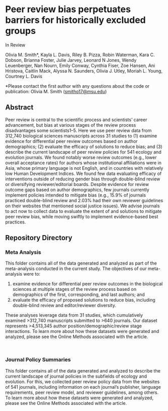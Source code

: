 
# Peer review bias perpetuates barriers for historically excluded groups
In Review 

Olivia M. Smith*, Kayla L. Davis, Riley B. Pizza, Robin Waterman, Kara C. Dobson, Brianna Foster, Julie Jarvey, Leonard N Jones, Wendy Leuenberger, Nan Nourn, Emily Conway, Cynthia Fiser, Zoe Hansen, Ani Hristova, Caitlin Mack, Alyssa N. Saunders, Olivia J. Utley, Moriah L. Young, Courtney L. Davis 

*Please contact the first author with any questions about the code or publication: Olivia M. Smith (smitho17@msu.edu)

## Abstract
Peer review is central to the scientific process and scientists’ career advancement, but bias at various stages of the review process disadvantages some scientists1–5. Here we use peer review data from 312,740 biological sciences manuscripts across 31 studies to (1) examine evidence for differential peer review outcomes based on author demographics; (2) evaluate the efficacy of solutions to reduce bias; and (3) describe the current landscape of peer review policies for 541 ecology and evolution journals. We found notably worse review outcomes (e.g., lower overall acceptance rates) for authors whose institutional affiliations were in Asia, whose primary language is not English, and in countries with relatively low Human Development Indices. We found few data evaluating efficacy of interventions outside of reducing gender bias through double-blind review or diversifying reviewer/editorial boards. Despite evidence for review outcome gaps based on author demographics, few journals currently implement policies intended to mitigate bias (e.g., 15.9% of journals practiced double-blind review and 2.03% had their own reviewer guidelines on their websites that mentioned social justice issues). We advise journals to act now to collect data to evaluate the extent of and solutions to mitigate peer review bias, while moving swiftly to implement evidence-based best practices. 

## Repository Directory
### Meta Analysis
This folder contains all of the data generated and analyzed as part of the meta-analysis conducted in the current study. The objectives of our meta-analysis were to:
 1. examine evidence for differential peer review outcomes in the biological sciences at multiple stages of the review process based on demographics of the first, corresponding, and last authors; and 
 2. evaluate the efficacy of proposed solutions to reduce bias, including double-blind review and editor/reviewer diversity. 
 
These analyses leverage data from 31 studies, which cumulatively examined >312,740 manuscripts submitted to >640 journals. Our dataset represents >4,513,345 author position/demographic/review stage interactions. To learn more about how these datasets were generated and analyzed, please see the Online Methods associated with the article.

&nbsp; 

### Journal Policy Summaries
This folder contains all of the data generated and analyzed to describe the current landscape of journal policies in the subfields of ecology and evolution. For this, we collected peer review policy data from the websites of 541 journals, including information on each journal’s publisher, language requirements, peer review model, and reviewer guidelines, among others. To learn more about how these datasets were generated and analyzed, please see the Online Methods associated with the article.
